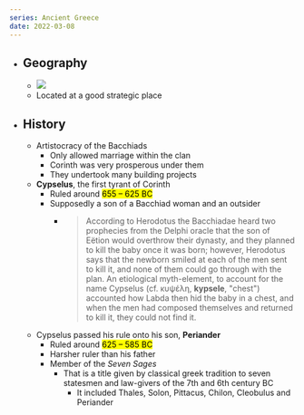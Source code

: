 ```yaml
---
series: Ancient Greece
date: 2022-03-08
---
```

- ## Geography
    -   ![](https://firebasestorage.googleapis.com/v0/b/firescript-577a2.appspot.com/o/imgs%2Fapp%2FVitecek%2FBW4n7cSX9h.png?alt=media&token=bd259d86-3e94-4ae7-9dc5-7504dbefff8e)
    -   Located at a good strategic place
- ## History
	- Artistocracy of the Bacchiads
    	- Only allowed marriage within the clan
    	- Corinth was very prosperous under them
        - They undertook many building projects
	- **Cypselus**, the first tyrant of Corinth
		- Ruled around <mark>655 – 625 BC</mark>
		- Supposedly a son of a Bacchiad woman and an outsider
			- > According to Herodotus the Bacchiadae heard two prophecies from the Delphi oracle that the son of Eëtion would overthrow their dynasty, and they planned to kill the baby once it was born; however, Herodotus says that the newborn smiled at each of the men sent to kill it, and none of them could go through with the plan. An etiological myth-element, to account for the name Cypselus (cf. κυψέλη, __kypsele__, "chest") accounted how Labda then hid the baby in a chest, and when the men had composed themselves and returned to kill it, they could not find it.
	- Cypselus passed his rule onto his son, **Periander**
		- Ruled around <mark>625 – 585 BC</mark>
		- Harsher ruler than his father 
		- Member of the *Seven Sages*
			- That is a title given by classical greek tradition to seven statesmen and law-givers of the 7th and 6th century BC
				- It included Thales, Solon, Pittacus, Chilon, Cleobulus and Periander